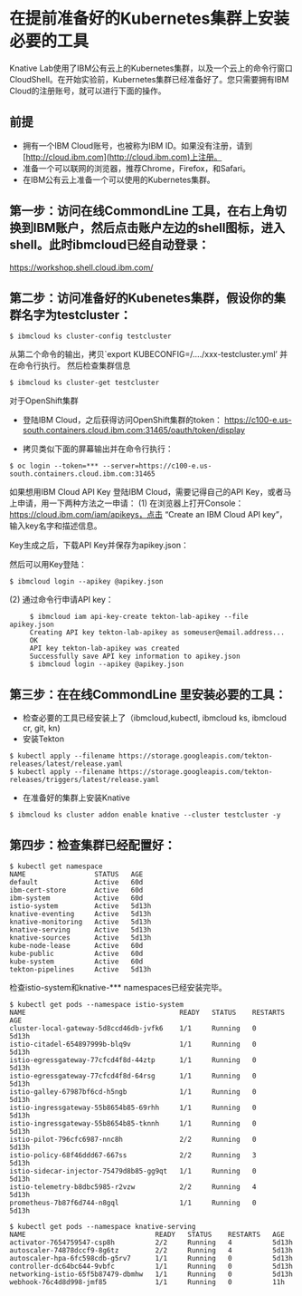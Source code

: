 # 在提前准备好的Kubernetes集群上安装必要的工具

Knative Lab使用了IBM公有云上的Kubernetes集群，以及一个云上的命令行窗口CloudShell。在开始实验前，Kubernetes集群已经准备好了。您只需要拥有IBM Cloud的注册账号，就可以进行下面的操作。

## 前提

* 拥有一个IBM Cloud账号，也被称为IBM ID。如果没有注册，请到[http://cloud.ibm.com](http://cloud.ibm.com)上注册。
* 准备一个可以联网的浏览器，推荐Chrome，Firefox，和Safari。
* 在IBM公有云上准备一个可以使用的Kubernetes集群。

## 第一步：访问在线CommondLine 工具，在右上角切换到IBM账户，然后点击账户左边的shell图标，进入shell。此时ibmcloud已经自动登录：
https://workshop.shell.cloud.ibm.com/

## 第二步：访问准备好的Kubenetes集群，假设你的集群名字为testcluster：
```
$ ibmcloud ks cluster-config testcluster
```
从第二个命令的输出，拷贝`export KUBECONFIG=/…./xxx-testcluster.yml’ 并在命令行执行。
然后检查集群信息
```
$ ibmcloud ks cluster-get testcluster
```

对于OpenShift集群
* 登陆IBM Cloud，之后获得访问OpenShift集群的token： 
https://c100-e.us-south.containers.cloud.ibm.com:31465/oauth/token/display

* 拷贝类似下面的屏幕输出并在命令行执行： 
```
$ oc login --token=*** --server=https://c100-e.us-south.containers.cloud.ibm.com:31465
```

如果想用IBM Cloud API Key 登陆IBM Cloud，需要记得自己的API Key，或者马上申请，用一下两种方法之一申请：
(1) 在浏览器上打开Console： https://cloud.ibm.com/iam/apikeys，点击 “Create an IBM Cloud API key”， 输入key名字和描述信息。 
 
 Key生成之后，下载API Key并保存为apikey.json：
 
 然后可以用Key登陆：
 ```
 $ ibmcloud login --apikey @apikey.json
 ```

(2) 通过命令行申请API key：
```
     $ ibmcloud iam api-key-create tekton-lab-apikey --file apikey.json
     Creating API key tekton-lab-apikey as someuser@email.address...
     OK
     API key tekton-lab-apikey was created
     Successfully save API key information to apikey.json
     $ ibmcloud login --apikey @apikey.json
```

## 第三步：在在线CommondLine 里安装必要的工具：
* 检查必要的工具已经安装上了（ibmcloud,kubectl, ibmcloud ks, ibmcloud cr, git, kn)
* 安装Tekton
```
$ kubectl apply --filename https://storage.googleapis.com/tekton-releases/latest/release.yaml
$ kubectl apply --filename https://storage.googleapis.com/tekton-releases/triggers/latest/release.yaml
```
* 在准备好的集群上安装Knative
```
$ ibmcloud ks cluster addon enable knative --cluster testcluster -y
```

## 第四步：检查集群已经配置好：
```
$ kubectl get namespace
NAME                 STATUS   AGE
default              Active   60d
ibm-cert-store       Active   60d
ibm-system           Active   60d
istio-system         Active   5d13h
knative-eventing     Active   5d13h
knative-monitoring   Active   5d13h
knative-serving      Active   5d13h
knative-sources      Active   5d13h
kube-node-lease      Active   60d
kube-public          Active   60d
kube-system          Active   60d
tekton-pipelines     Active   5d13h
```

检查istio-system和knative-*** namespaces已经安装完毕。

```
$ kubectl get pods --namespace istio-system
NAME                                      READY   STATUS    RESTARTS   AGE
cluster-local-gateway-5d8ccd46db-jvfk6    1/1     Running   0          5d13h
istio-citadel-654897999b-blq9v            1/1     Running   0          5d13h
istio-egressgateway-77cfcd4f8d-44ztp      1/1     Running   0          5d13h
istio-egressgateway-77cfcd4f8d-64rsg      1/1     Running   0          5d13h
istio-galley-67987bf6cd-h5ngb             1/1     Running   0          5d13h
istio-ingressgateway-55b8654b85-69rhh     1/1     Running   0          5d13h
istio-ingressgateway-55b8654b85-tknnh     1/1     Running   0          5d13h
istio-pilot-796cfc6987-nnc8h              2/2     Running   0          5d13h
istio-policy-68f46ddd67-667ss             2/2     Running   3          5d13h
istio-sidecar-injector-75479d8b85-gg9qt   1/1     Running   0          5d13h
istio-telemetry-b8dbc5985-r2vzw           2/2     Running   4          5d13h
prometheus-7b87f6d744-n8gql               1/1     Running   0          5d13h

$ kubectl get pods --namespace knative-serving
NAME                                READY   STATUS    RESTARTS   AGE
activator-7654759547-csp8h          2/2     Running   4          5d13h
autoscaler-74878dccf9-8g6tz         2/2     Running   4          5d13h
autoscaler-hpa-6fc598cdb-g5rv7      1/1     Running   0          5d13h
controller-dc64bc644-9vbfc          1/1     Running   0          5d13h
networking-istio-65f5b87479-dbmhw   1/1     Running   0          5d13h
webhook-76c4d8d998-jmf85            1/1     Running   0          11h
```



